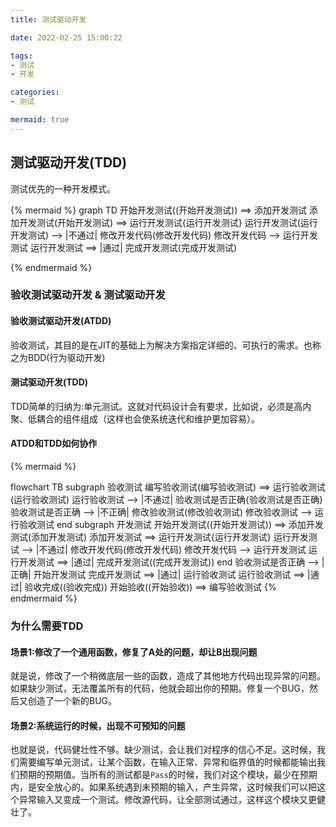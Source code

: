 ```yaml
---
title: 测试驱动开发

date: 2022-02-25 15:00:22

tags:
- 测试
- 开发

categories:
- 测试

mermaid: true
---
```


## 测试驱动开发(TDD)

测试优先的一种开发模式。

{% mermaid %}
graph TD
开始开发测试((开始开发测试)) ==> 添加开发测试
添加开发测试(开始开发测试) ==> 运行开发测试{运行开发测试}
运行开发测试(运行开发测试) --> |不通过| 修改开发代码(修改开发代码)
修改开发代码 --> 运行开发测试
运行开发测试 ==> |通过| 完成开发测试(完成开发测试)

{% endmermaid %}

### 验收测试驱动开发 & 测试驱动开发

#### 验收测试驱动开发(ATDD)

验收测试，其目的是在JIT的基础上为解决方案指定详细的、可执行的需求。也称之为BDD(行为驱动开发)

#### 测试驱动开发(TDD)

TDD简单的归纳为:单元测试。这就对代码设计会有要求，比如说，必须是高内聚、低耦合的组件组成（这样也会使系统迭代和维护更加容易）。

#### ATDD和TDD如何协作

{% mermaid %}

flowchart TB
    subgraph 验收测试
        编写验收测试(编写验收测试) ==> 运行验收测试(运行验收测试)
        运行验收测试 --> |不通过| 验收测试是否正确{验收测试是否正确}
        验收测试是否正确 --> |不正确| 修改验收测试(修改验收测试)
        修改验收测试 --> 运行验收测试
    end
    subgraph 开发测试
        开始开发测试((开始开发测试)) ==> 添加开发测试(添加开发测试)
        添加开发测试 ==> 运行开发测试{运行开发测试}
        运行开发测试 --> |不通过| 修改开发代码(修改开发代码)
        修改开发代码 --> 运行开发测试
        运行开发测试 ==> |通过| 完成开发测试((完成开发测试))
    end
    验收测试是否正确 --> |正确| 开始开发测试
    完成开发测试 ==> |通过| 运行验收测试
    运行验收测试 ==> |通过| 验收完成((验收完成))
    开始验收((开始验收)) ==> 编写验收测试
{% endmermaid %}

### 为什么需要TDD

#### 场景1:修改了一个通用函数，修复了A处的问题，却让B出现问题

就是说，修改了一个稍微底层一些的函数，造成了其他地方代码出现异常的问题。如果缺少测试，无法覆盖所有的代码，他就会超出你的预期。修复一个BUG，然后又创造了一个新的BUG。

#### 场景2:系统运行的时候，出现不可预知的问题

也就是说，代码健壮性不够。缺少测试，会让我们对程序的信心不足。这时候，我们需要编写单元测试，让某个函数，在输入正常、异常和临界值的时候都能输出我们预期的预期值。当所有的测试都是`Pass`的时候，我们对这个模块，最少在预期内，是安全放心的。如果系统遇到未预期的输入，产生异常，这时候我们可以把这个异常输入又变成一个测试。修改源代码，让全部测试通过，这样这个模块又更健壮了。